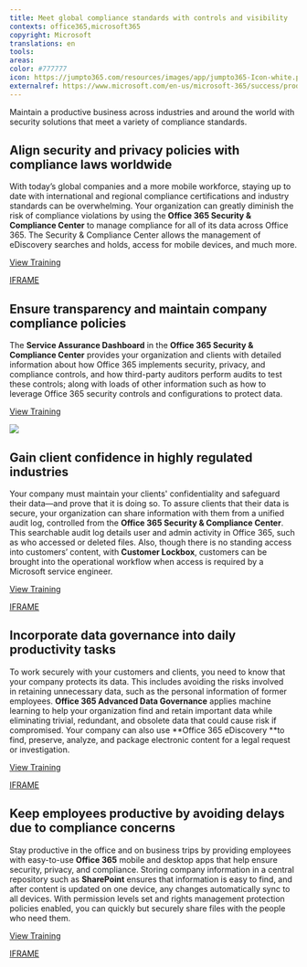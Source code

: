 ```yaml
---
title: Meet global compliance standards with controls and visibility
contexts: office365,microsoft365
copyright: Microsoft
translations: en
tools: 
areas: 
color: #777777
icon: https://jumpto365.com/resources/images/app/jumpto365-Icon-white.png
externalref: https://www.microsoft.com/en-us/microsoft-365/success/productivitylibrary/meet-global-compliance-standards-with-controls-and-visibility
---
```

Maintain a productive business across industries and around the world with security solutions that meet a variety of compliance standards.


## Align security and privacy policies with compliance laws worldwide

With today’s global companies and a more mobile workforce, staying up to date with international and regional compliance certifications and industry standards can be overwhelming. Your organization can greatly diminish the risk of compliance violations by using the **Office 365 Security & Compliance Center** to manage compliance for all of its data across Office 365. The Security & Compliance Center allows the management of eDiscovery searches and holds, access for mobile devices, and much more.

[View Training](https://support.office.com/article/Security-and-Compliance-in-Office-365-for-business-Admin-Help-7fe448f7-49bd-4d3e-919d-0a6d1cf675bb)

[IFRAME](https://www.microsoft.com/en-us/videoplayer/embed/RE1TwTg)

## Ensure transparency and maintain company compliance policies

The **Service Assurance Dashboard** in the **Office 365 Security & Compliance Center** provides your organization and clients with detailed information about how Office 365 implements security, privacy, and compliance controls, and how third-party auditors perform audits to test these controls; along with loads of other information such as how to leverage Office 365 security controls and configurations to protect data.

[View Training](https://support.office.com/article/Service-assurance-in-the-Office-365-Security-Compliance-Center-47e8b964-4b09-44f7-a2d7-b8a06e8e389c)

![](http://img-prod-cms-rt-microsoft-com.akamaized.net/cms/api/am/imageFileData/RE1NO1y?ver=f0bf)

## Gain client confidence in highly regulated industries

Your company must maintain your clients' confidentiality and safeguard their data—and prove that it is doing so. To assure clients that their data is secure, your organization can share information with them from a unified audit log, controlled from the **Office 365 Security & Compliance Center**. This searchable audit log details user and admin activity in Office 365, such as who accessed or deleted files. Also, though there is no standing access into customers’ content, with **Customer Lockbox**, customers can be brought into the operational workflow when access is required by a Microsoft service engineer.

[View Training](https://support.office.com/article/Search-the-audit-log-in-the-Office-365-Security-Compliance-Center-0d4d0f35-390b-4518-800e-0c7ec95e946c#ID0EABAAA=Intro)

[IFRAME](https://www.microsoft.com/en-us/videoplayer/embed/RE1US37)

## Incorporate data governance into daily productivity tasks

To work securely with your customers and clients, you need to know that your company protects its data. This includes avoiding the risks involved in retaining unnecessary data, such as the personal information of former employees. **Office 365 Advanced Data Governance** applies machine learning to help your organization find and retain important data while eliminating trivial, redundant, and obsolete data that could cause risk if compromised. Your company can also use **Office 365 eDiscovery **to find, preserve, analyze, and package electronic content for a legal request or investigation.

[View Training](https://blogs.office.com/2017/04/04/announcing-the-release-of-threat-intelligence-and-advanced-data-governance-plus-significant-updates-to-advanced-threat-protection/)

[IFRAME](https://www.microsoft.com/en-us/videoplayer/embed/RE1TucL)

## Keep employees productive by avoiding delays due to compliance concerns

Stay productive in the office and on business trips by providing employees with easy-to-use **Office 365** mobile and desktop apps that help ensure security, privacy, and compliance. Storing company information in a central repository such as **SharePoint** ensures that information is easy to find, and after content is updated on one device, any changes automatically sync to all devices. With permission levels set and rights management protection policies enabled, you can quickly but securely share files with the people who need them.

[View Training](https://support.office.com/article/Manage-external-sharing-for-your-SharePoint-Online-environment-C8A462EB-0723-4B0B-8D0A-70FEAFE4BE85)

[IFRAME](https://www.microsoft.com/en-us/videoplayer/embed/RE1TwWx)

